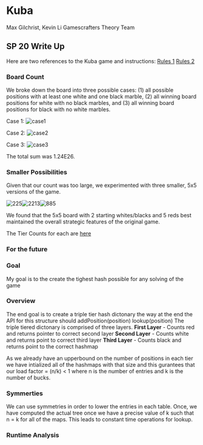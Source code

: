 # Kuba
Max Gilchrist, Kevin Li
Gamescrafters Theory Team

## SP 20 Write Up 
Here are two references to the Kuba game and instructions:
[Rules 1](http://www.di.fc.ul.pt/~jpn/gv/kuba.htm)
[Rules 2](https://sites.google.com/site/boardandpieces/list-of-games/kuba)

### Board Count
We broke down the board into three possible cases: (1) all possible positions with at least one white and one black marble, (2) all winning board positions for white with no black marbles, and (3) all winning board positions for black with no white marbles. 

Case 1: ![case1]()

Case 2: ![case2]()

Case 3: ![case3]()

The total sum was 1.24E26.

### Smaller Possibilities
Given that our count was too large, we experimented with three smaller, 5x5 versions of the game.

![225]()![2213]()![885]()

We found that the 5x5 board with 2 starting whites/blacks and 5 reds best maintained the overall strategic features of the original game.

The Tier Counts for each are [here](https://github.com/maxgilchrist/Kuba/tree/master/Output)

### For the future


### Goal
My goal is to the create the tighest hash possible 
for any solving of the game

### Overview
The end goal is to create a triple tier hash dictonary
the way at the end the API for this structure
should addPosition(position) lookup(position)
The triple tiered dictonary is comprised of 
three layers. 
**First Layer** - Counts red and returns pointer to correct second layer
**Second Layer** - Counts white and returns point to correct third layer
**Third Layer** - Counts black and returns point to the correct hashmap

As we already have an upperbound on the number of positions in each tier
we have intialized all of the hashmaps with that size and this 
gurantees that our load factor = (n/k) < 1 where n is the number of entries
and k is the number of bucks. 

### Symmerties
We can use symmetries in order to lower the entries in each table. Once, we have
computed the actual tree once we have a precise value of k such that n = k for 
all of the maps. This leads to constant time operations for lookup. 

### Runtime Analysis
 
